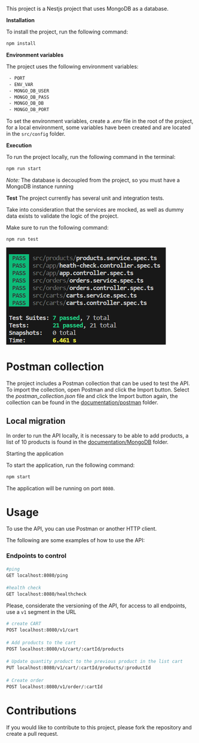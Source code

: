 
This project is a Nestjs project that uses MongoDB as a database.

  

**Installation**

To install the project, run the following command:

  
```bash
npm install
```



**Environment variables**

The project uses the following environment variables:

```bash
 - PORT
 - ENV_VAR
 - MONGO_DB_USER
 - MONGO_DB_PASS
 - MONGO_DB_DB
 - MONGO_DB_PORT
```
  

To set the environment variables, create a *.env* file in the root of the project, for a local environment, some variables have been created and are located in the `src/config` folder.

**Execution**

To run the project locally, run the following command in the terminal:

```bash
npm run start
```

*Note:* The database is decoupled from the project, so you must have a MongoDB instance running


**Test**
The project currently has several unit and integration tests.


Take into consideration that the services are mocked, as well as dummy data exists to validate the logic of the project.


Make sure to run the following command:

```bash
npm run test
```

![Currently testing](documentation/images/testing.png)

# Postman collection

The project includes a Postman collection that can be used to test the API. To import the collection, open Postman and click the Import button. Select the *postman_collection.json* file and click the Import button again, the collection can be found in the [documentation/postman](documentation/postman) folder.

  

## Local migration
In order to run the API locally, it is necessary to be able to add products, a list of 10 products is found in the [documentation/MongoDB](documentation/MongoDB) folder.

  

Starting the application

To start the application, run the following command:

  
````bash
npm start
````

The application will be running on port `8080`.

  

# Usage

To use the API, you can use Postman or another HTTP client. 


The following are some examples of how to use the API:

### Endpoints to control

```bash
#ping
GET localhost:8080/ping

#health check
GET localhost:8080/healthcheck
```

Please, considerate the versioning of the API, for access to all endpoints, use a `v1` segment in the URL

```bash
# create CART
POST localhost:8080/v1/cart

# Add products to the cart
POST localhost:8080/v1/cart/:cartId/products

# Update quantity product to the previous product in the list cart 
PUT localhost:8080/v1/cart/:cartId/products/:productId

# Create order
POST localhost:8080/v1/order/:cartId
```


# Contributions
If you would like to contribute to this project, please fork the repository and create a pull request.
